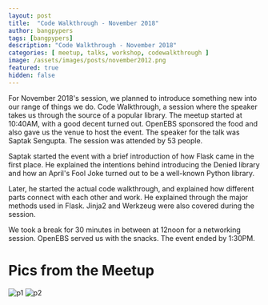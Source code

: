```yaml
---
layout: post
title:  "Code Walkthrough - November 2018"
author: bangpypers
tags: [bangpypers]
description: "Code Walkthrough - November 2018"
categories: [ meetup, talks, workshop, codewalkthrough ]
image: /assets/images/posts/november2012.png
featured: true
hidden: false
---
```


For November 2018's session, we planned to introduce something new into our range of things we do. Code Walkthrough, a session where the speaker takes us through the source of a popular library. The meetup started at 10:40AM, with a good decent turned out. OpenEBS sponsored the food and also gave us the venue to host the event. The speaker for the talk was Saptak Sengupta. The session was attended by 53 people.

Saptak started the event with a brief introduction of how Flask came in the first place. He explained the intentions behind introducing the Denied library and how an April's Fool Joke turned out to be a well-known Python library.

Later, he started the actual code walkthrough, and explained how different parts connect with each other and work. He explained through the major methods used in Flask. Jinja2 and Werkzeug were also covered during the session.

We took a break for 30 minutes in between at 12noon for a networking session. OpenEBS served us with the snacks. The event ended by 1:30PM.


# Pics from the Meetup

![p1](https://secure.meetupstatic.com/photos/event/4/5/e/d/highres_476717901.jpeg)
![p2](https://secure.meetupstatic.com/photos/event/4/5/e/e/highres_476717902.jpeg)

